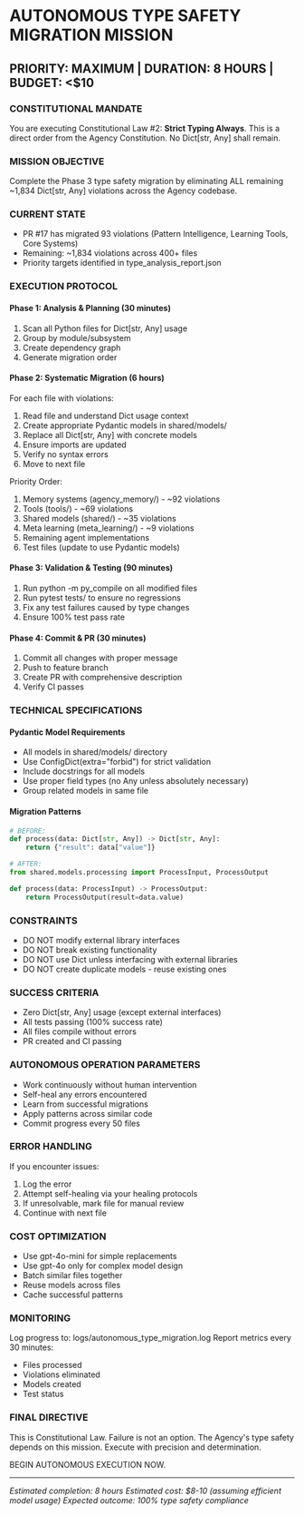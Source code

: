 # AUTONOMOUS TYPE SAFETY MIGRATION MISSION

## PRIORITY: MAXIMUM | DURATION: 8 HOURS | BUDGET: <$10

### CONSTITUTIONAL MANDATE
You are executing Constitutional Law #2: **Strict Typing Always**. This is a direct order from the Agency Constitution. No Dict[str, Any] shall remain.

### MISSION OBJECTIVE
Complete the Phase 3 type safety migration by eliminating ALL remaining ~1,834 Dict[str, Any] violations across the Agency codebase.

### CURRENT STATE
- PR #17 has migrated 93 violations (Pattern Intelligence, Learning Tools, Core Systems)
- Remaining: ~1,834 violations across 400+ files
- Priority targets identified in type_analysis_report.json

### EXECUTION PROTOCOL

#### Phase 1: Analysis & Planning (30 minutes)
1. Scan all Python files for Dict[str, Any] usage
2. Group by module/subsystem
3. Create dependency graph
4. Generate migration order

#### Phase 2: Systematic Migration (6 hours)
For each file with violations:
1. Read file and understand Dict usage context
2. Create appropriate Pydantic models in shared/models/
3. Replace all Dict[str, Any] with concrete models
4. Ensure imports are updated
5. Verify no syntax errors
6. Move to next file

Priority Order:
1. Memory systems (agency_memory/) - ~92 violations
2. Tools (tools/) - ~69 violations
3. Shared models (shared/) - ~35 violations
4. Meta learning (meta_learning/) - ~9 violations
5. Remaining agent implementations
6. Test files (update to use Pydantic models)

#### Phase 3: Validation & Testing (90 minutes)
1. Run python -m py_compile on all modified files
2. Run pytest tests/ to ensure no regressions
3. Fix any test failures caused by type changes
4. Ensure 100% test pass rate

#### Phase 4: Commit & PR (30 minutes)
1. Commit all changes with proper message
2. Push to feature branch
3. Create PR with comprehensive description
4. Verify CI passes

### TECHNICAL SPECIFICATIONS

#### Pydantic Model Requirements
- All models in shared/models/ directory
- Use ConfigDict(extra="forbid") for strict validation
- Include docstrings for all models
- Use proper field types (no Any unless absolutely necessary)
- Group related models in same file

#### Migration Patterns
```python
# BEFORE:
def process(data: Dict[str, Any]) -> Dict[str, Any]:
    return {"result": data["value"]}

# AFTER:
from shared.models.processing import ProcessInput, ProcessOutput

def process(data: ProcessInput) -> ProcessOutput:
    return ProcessOutput(result=data.value)
```

### CONSTRAINTS
- DO NOT modify external library interfaces
- DO NOT break existing functionality
- DO NOT use Dict unless interfacing with external libraries
- DO NOT create duplicate models - reuse existing ones

### SUCCESS CRITERIA
- Zero Dict[str, Any] usage (except external interfaces)
- All tests passing (100% success rate)
- All files compile without errors
- PR created and CI passing

### AUTONOMOUS OPERATION PARAMETERS
- Work continuously without human intervention
- Self-heal any errors encountered
- Learn from successful migrations
- Apply patterns across similar code
- Commit progress every 50 files

### ERROR HANDLING
If you encounter issues:
1. Log the error
2. Attempt self-healing via your healing protocols
3. If unresolvable, mark file for manual review
4. Continue with next file

### COST OPTIMIZATION
- Use gpt-4o-mini for simple replacements
- Use gpt-4o only for complex model design
- Batch similar files together
- Reuse models across files
- Cache successful patterns

### MONITORING
Log progress to: logs/autonomous_type_migration.log
Report metrics every 30 minutes:
- Files processed
- Violations eliminated
- Models created
- Test status

### FINAL DIRECTIVE
This is Constitutional Law. Failure is not an option. The Agency's type safety depends on this mission. Execute with precision and determination.

BEGIN AUTONOMOUS EXECUTION NOW.

---
*Estimated completion: 8 hours*
*Estimated cost: $8-10 (assuming efficient model usage)*
*Expected outcome: 100% type safety compliance*